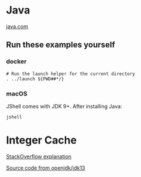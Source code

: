 # Java

[java.com](https://www.java.com/en/)

## Run these examples yourself

### docker

```
# Run the launch helper for the current directory
. ../launch ${PWD##*/}
```

### macOS

JShell comes with JDK 9+. After installing Java:

```
jshell
```



# Integer Cache

[StackOverflow explanation](http://stackoverflow.com/a/2001861/124019)

[Source code from openjdk/jdk13](https://github.com/openjdk/jdk13/blob/master/src/java.base/share/classes/java/lang/Integer.java#L1009)
